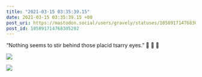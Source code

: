 ```yaml
---
title: "2021-03-15 03:35:39.15"
date: 2021-03-15 03:35:39.15 +00
post_uri: https://mastodon.social/users/gravely/statuses/105891714768305292
post_id: 105891714768305292
---
```

“Nothing seems to stir behind those placid tsarry eyes.” 😬 😬 😬


![](/images/105891714586524226.jpg)

![](/images/105891714695064789.jpg)

